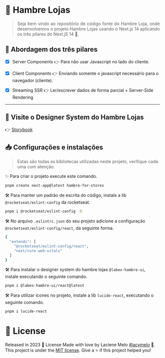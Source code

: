 <div align="justify">
  <h1>
    🤖 Hambre Lojas
  </h1>

  > Seja bem vindo ao repositório de código fonte do Hambre Loja, onde desenvolvemos o projeto Hambre Lojas usando o Next.js 14 aplicando os três pilares do Next.jS 14 🚀.
</div>

## :rocket: Abordagem dos três pilares
- [X] Server Components 👉  Para não usar Javascript no lado do cliente.

- [X] Client Components 👉  Enviando somente o javascript necessário para o navegador (cliente).
- [X] Streaming SSR 👉  Ler/escrever dados de forma parcial + Server-Side Rendering

---

## :eyes: Visite o Designer System do Hambre Lojas
👉 [Storybook](http://lacymelo.github.io/labex-hambre-ui/?path=/docs/home--documentation)

##  📥 Configurações e instalações
> Estas são todas as bibliotecas utilizadas neste projeto, verifique cada uma com atenção.

✨ Para criar o projeto execute este comando.
```bash
pnpm create next-app@latest hambre-for-stores
```
🛠️ Para manter um padrão de escrita do código, instale a lib `@rocketseat/eslint-config` da rocketseat.
```bash
pnpm i @rocketseat/eslint-config -D 
```
🛠️ No arquivo `.eslintrc.json` do seu projeto adicione a configuração `@rocketseat/eslint-config/react`, da seguinte forma.
```bash
{
  "extends": [
    "@rocketseat/eslint-config/react",
    "next/core-web-vitals"
  ]
}
```
🛠️ Para instalar o designer system do hambre lojas `@labex-hambre-ui`, instale executando o seguinte comando.
```bash
pnpm i @labex-hambre-ui/react@latest
```
🛠️ Para utilizar ícones no projeto, instale a lib `lucide-react`, executando o seguinte comando.
```bash
pnpm i lucide-react
```

# :closed_book: License

Released in 2023 :closed_book: License
Made with love by  Laciene Melo [#lacymelo](https://github.com/lacymelo) 🚀.
This project is under the [MIT license](./LICENSE).
Give a ⭐️ if this project helped you!


